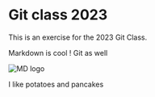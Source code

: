 # Git class 2023

This is an exercise for the 2023 Git Class.

Markdown is cool ! Git as well

![MD logo](https://camo.githubusercontent.com/2817df18d2438aebbcd127f00ed8a1f20792b609db9c44cee4de9de2fc79ff81/687474703a2f2f7061642e6861726f6f70726573732e636f6d2f646f63732f656e2f6d61726b646f776e2f696d616765732f6d61726b646f776e5f3132382e706e67)

I like potatoes and pancakes
